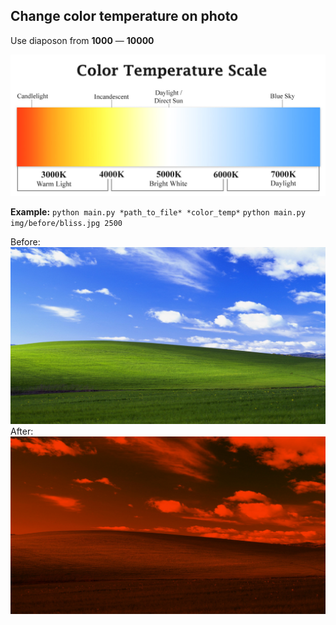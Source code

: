 ## Change color temperature on photo

Use diaposon from **1000** — **10000**

![color-temperature-scale.jpg](color-temperature-scale.jpg)

**Example:**
`python main.py *path_to_file* *color_temp*`
`python main.py img/before/bliss.jpg 2500`

Before:
![img/before/bliss.jpg](img/before/bliss.jpg)
After:
![img/after/bliss.jpg](img/after/bliss.jpg)
